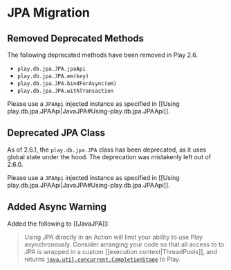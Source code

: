 <!--- Copyright (C) from 2022 The Play Framework Contributors <https://github.com/playframework>, 2011-2021 Lightbend Inc. <https://www.lightbend.com> -->

# JPA Migration

## Removed Deprecated Methods

The following deprecated methods have been removed in Play 2.6.

* `play.db.jpa.JPA.jpaApi`
* `play.db.jpa.JPA.em(key)`
* `play.db.jpa.JPA.bindForAsync(em)`
* `play.db.jpa.JPA.withTransaction`

Please use a `JPAApi` injected instance as specified in [[Using play.db.jpa.JPAApi|JavaJPA#Using-play.db.jpa.JPAApi]].

## Deprecated JPA Class

As of 2.6.1, the `play.db.jpa.JPA` class has been deprecated, as it uses global state under the hood.  The deprecation was mistakenly left out of 2.6.0.

Please use a `JPAApi` injected instance as specified in [[Using play.db.jpa.JPAApi|JavaJPA#Using-play.db.jpa.JPAApi]].

## Added Async Warning

Added the following to [[JavaJPA]]:

> Using JPA directly in an Action will limit your ability to use Play asynchronously.  Consider arranging your code so that all access to to JPA is wrapped in a custom [[execution context|ThreadPools]], and returns [`java.util.concurrent.CompletionStage`](https://docs.oracle.com/javase/8/docs/api/java/util/concurrent/CompletionStage.html) to Play.
